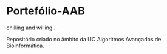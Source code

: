 # Portefólio-AAB

chilling and willing...

Repositório criado no âmbito da UC Algoritmos Avançados de Bioinformática.


